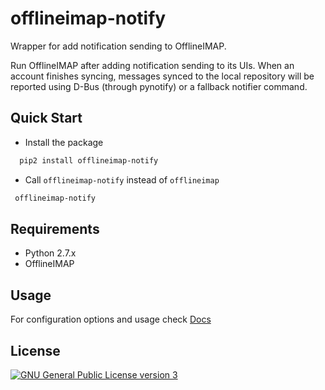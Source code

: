 # offlineimap-notify

Wrapper for add notification sending to OfflineIMAP.

Run OfflineIMAP after adding notification sending to its UIs.  When an account
finishes syncing, messages synced to the local repository will be reported
using D-Bus (through pynotify) or a fallback notifier command.

## Quick Start

* Install the package
```sh
  pip2 install offlineimap-notify
```

* Call `offlineimap-notify` instead of `offlineimap`

```sh
 offlineimap-notify
```

## Requirements
* Python 2.7.x
* OfflineIMAP

## Usage
For configuration options and usage check [Docs](https://framagit.org/distopico/offlineimap-notify/-/blob/master/docs/offlineimap-notify.md)

## License
[![GNU General Public License version 3](https://www.gnu.org/graphics/gplv3-127x51.png)](https://framagit.org/distopico/offlineimap-notify/-/blob/master/LICENSE)
